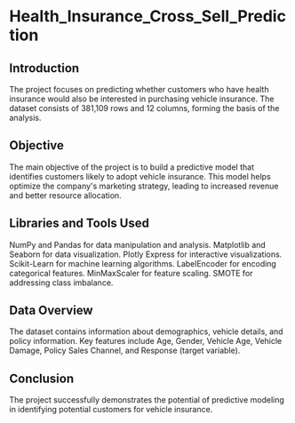 # Health_Insurance_Cross_Sell_Prediction
## Introduction
The project focuses on predicting whether customers who have health insurance would also be interested in purchasing vehicle insurance. The dataset consists of 381,109 rows and 12 columns, forming the basis of the analysis.
## Objective
The main objective of the project is to build a predictive model that identifies customers likely to adopt vehicle insurance. This model helps optimize the company's marketing strategy, leading to increased revenue and better resource allocation.
## Libraries and Tools Used
NumPy and Pandas for data manipulation and analysis.
Matplotlib and Seaborn for data visualization.
Plotly Express for interactive visualizations.
Scikit-Learn for machine learning algorithms.
LabelEncoder for encoding categorical features.
MinMaxScaler for feature scaling.
SMOTE for addressing class imbalance.
## Data Overview
The dataset contains information about demographics, vehicle details, and policy information. Key features include Age, Gender, Vehicle Age, Vehicle Damage, Policy Sales Channel, and Response (target variable).
## Conclusion
The project successfully demonstrates the potential of predictive modeling in identifying potential customers for vehicle insurance. 
